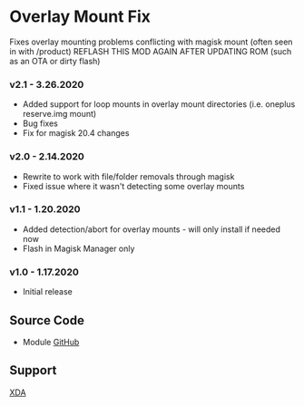 # Overlay Mount Fix
Fixes overlay mounting problems conflicting with magisk mount (often seen in with /product)
REFLASH THIS MOD AGAIN AFTER UPDATING ROM (such as an OTA or dirty flash)

### v2.1 - 3.26.2020
* Added support for loop mounts in overlay mount directories (i.e. oneplus reserve.img mount)
* Bug fixes
* Fix for magisk 20.4 changes

### v2.0 - 2.14.2020
* Rewrite to work with file/folder removals through magisk
* Fixed issue where it wasn't detecting some overlay mounts

### v1.1 - 1.20.2020
* Added detection/abort for overlay mounts - will only install if needed now
* Flash in Magisk Manager only

### v1.0 - 1.17.2020
* Initial release

## Source Code
* Module [GitHub](https://github.com/Magisk-Modules-Repo/overlayfix)

## Support
[XDA](https://forum.xda-developers.com/android/software-hacking/mods-zackptg5-s-misc-projects-t3881164)
